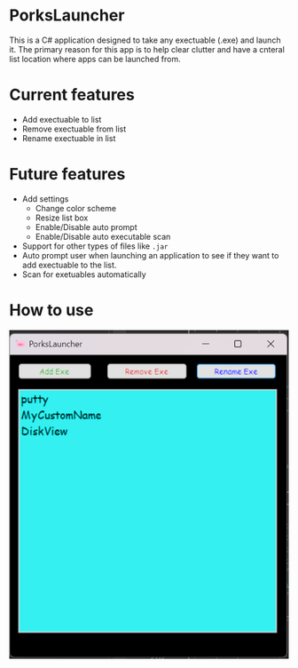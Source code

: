 # PorksLauncher

This is a C# application designed to take any exectuable (.exe) and launch it. The primary reason for this app is to help clear clutter and have a cnteral list location where apps can be launched from.

# Current features

- Add exectuable to list
- Remove exectuable from list
- Rename exectuable in list

# Future features

- Add settings
  - Change color scheme
  - Resize list box
  - Enable/Disable auto prompt
  - Enable/Disable auto executable scan
- Support for other types of files like `.jar`
- Auto prompt user when launching an application to see if they want to add exectuable to the list.
- Scan for exetuables automatically

# How to use

![screenshot](https://github.com/Adam-OGithub/PorksLauncher/blob/main/images/demo/main_app_screenshot.png?raw=true)
